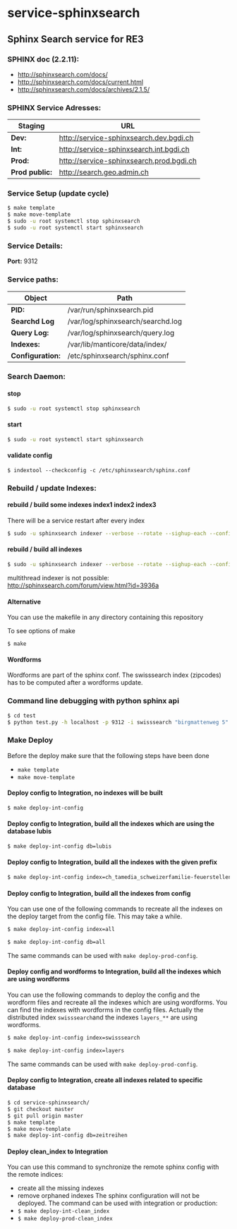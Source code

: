 service-sphinxsearch
====================

Sphinx Search service for RE3
---------------------------------------------------

### SPHINX doc (2.2.11):

- http://sphinxsearch.com/docs/
- http://sphinxsearch.com/docs/current.html
- http://sphinxsearch.com/docs/archives/2.1.5/

### SPHINX Service Adresses:

Staging          | URL
-----------------|------------------------------------------|
**Dev:**         | http://service-sphinxsearch.dev.bgdi.ch  |
**Int:**         | http://service-sphinxsearch.int.bgdi.ch  |
**Prod:**        | http://service-sphinxsearch.prod.bgdi.ch |
**Prod public:** | http://search.geo.admin.ch               |

### Service Setup (update cycle)

```bash
$ make template
$ make move-template
$ sudo -u root systemctl stop sphinxsearch
$ sudo -u root systemctl start sphinxsearch
```

### Service Details:

**Port:**           9312

### Service paths:

Object            | Path
------------------|-----------------------------------|
**PID:**          | /var/run/sphinxsearch.pid         |
**Searchd Log**   | /var/log/sphinxsearch/searchd.log |
**Query Log:**    | /var/log/sphinxsearch/query.log   |
**Indexes:**      | /var/lib/manticore/data/index/ |
**Configuration:**| /etc/sphinxsearch/sphinx.conf     |

### Search Daemon:

#### stop

```bash
$ sudo -u root systemctl stop sphinxsearch
```

#### start

```bash
$ sudo -u root systemctl start sphinxsearch
```

#### validate config

```
$ indextool --checkconfig -c /etc/sphinxsearch/sphinx.conf
```

### Rebuild / update Indexes:
#### rebuild / build some indexes index1 index2 index3
There will be a service restart after every index

```bash
$ sudo -u sphinxsearch indexer --verbose --rotate --sighup-each --config /etc/sphinxsearch/sphinx.conf index1 index2 index3
```

#### rebuild / build all indexes

```bash
$ sudo -u sphinxsearch indexer --verbose --rotate --sighup-each --config /etc/sphinxsearch/sphinx.conf --all
```
multithread indexer is not possible: http://sphinxsearch.com/forum/view.html?id=3936a

#### Alternative

You can use the makefile in any directory containing this repository

To see options of make

```
$ make
```

#### Wordforms

Wordforms are part of the sphinx conf.
The swisssearch index (zipcodes) has to be computed after a wordforms update.

### Command line debugging with python sphinx api

```bash
$ cd test
$ python test.py -h localhost -p 9312 -i swisssearch "birgmattenweg 5"
```

### Make Deploy

Before the deploy make sure that the following steps have been done
* ```make template```
* ```make move-template```

#### Deploy config to Integration, no indexes will be built

```bash
$ make deploy-int-config
```

#### Deploy config to Integration, build all the indexes which are using the database lubis

```bash
$ make deploy-int-config db=lubis
```

#### Deploy config to Integration, build all the indexes with the given prefix

```bash
$ make deploy-int-config index=ch_tamedia_schweizerfamilie-feuerstellen
```

#### Deploy config to Integration, build all the indexes from config

You can use one of the following commands to recreate all the indexes on the deploy target from the config file. This may take a while.

```bash
$ make deploy-int-config index=all
```

```bash
$ make deploy-int-config db=all
```

The same commands can be used with ```make deploy-prod-config```.

#### Deploy config and wordforms to Integration, build all the indexes which are using wordforms

You can use the following commands to deploy the config and the wordform files and recreate all the indexes which are using wordforms. You can find the indexes with wordforms in the config files. Actually the distributed index ``swisssearch``and the indexes ``layers_**`` are using wordforms.

```bash
$ make deploy-int-config index=swisssearch
```

```bash
$ make deploy-int-config index=layers
```

The same commands can be used with ```make deploy-prod-config```.

#### Deploy config to Integration, create all indexes related to specific database

```bash
$ cd service-sphinxsearch/
$ git checkout master
$ git pull origin master
$ make template
$ make move-template
$ make deploy-int-config db=zeitreihen
```

#### Deploy **clean_index** to Integration

You can use this command to synchronize the remote sphinx config with the remote indices:
* create all the missing indexes
* remove orphaned indexes
The sphinx configuration will not be deployed. The command can be used with integration or production:
* ``$ make deploy-int-clean_index``
* ``$ make deploy-prod-clean_index``
